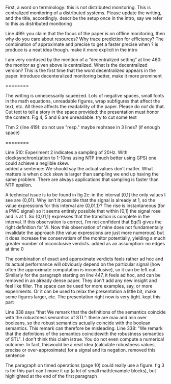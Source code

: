 First, a word on terminology: this is not distributed monitoring. This is centralized monitoring of a distributed systems. Please update the writing, and the title, accordingly.
	describe the setup once in the intro, say we refer to this as distributed monitoring

Line 499: you claim that the focus of the paper is on offline  monitoring, then why do you care about resources? Why trace  prediction for efficiency? The combination of approximate and  precise to get a faster precise when ? is produce is a neat idea  though. 
	make it more explicit in the intro

I am very confused by the mention of a “decentralized setting” at line 460: the monitor as given above is centralized. What is the decentralized version? This is the first time that the word decentralized appears in the paper.
	introduce decenteralized monitoring better, make it more prominent

========

The writing is unnecessarily squeezed. Lots of negative spaces,  small fonts in the math equations, unreadable figures, wrap  subfigures that affect the text, etc. All these affects the  readability of the paper. Please do *not* do that. Cut text to tell  a story in the space provided: the presentation must honor the  content. Fig 4, 5 and 6 are unreadable. 
	try to cut some text

Thm 2 (line 419): do not use "resp."
	maybe rephrase in 3 lines? (if enough space)

========

Line 510: Experiment 2 indicates a sampling of 20Hz. With clocksynchronization to 1-10ms using NTP (much better using GPS) one  could achieve a neglible skew.  
	added a sentence: We should say the actual values don’t matter. What matters is when clock skew is larger than sampling we end up having the same problem. There are always applications that sampling is faster than NTP epsilon.

A technical issue is to be found in fig 2c: in the interval [0,1] the only values I see are {0,01}. Why isn’t it possible that the signal is already at 1, so the value expressions for this interval are {0,01,1}? The rise is instantaneous (for a PWC signal)  so it seems entirely possible that within [0,1] the signal rose and is at 1. So {0,01,1} expresses that the transition is complete in the interval. If this observation is correct, I’m not confident that Eq(1) gives the right definition for Vi. Now this observation of mine does not fundamentally invalidate the approach (the value expressions are just more numerous) but it does increase the conservatism of the monitor potentially, yielding a much greater number of inconclusive verdicts.
	added as an assumption: no edges at time 0

The combination of exact and approximate verdicts feels rather ad hoc and its actual performance will obviously depend on the particular signal (how often the approximate computation is inconclusive), so it can be left out. Similarly for the paragraph starting on line 447, it feels ad hoc, and can be removed in an already dense paper. They don't add any new insight and feel like filler. The space can be used for more examples, say, or more experiments. Or it can be used to relax the presentation a little bit, make some figures larger, etc. The presentation right now is very tight.
	kept this part

Line 338 says “that We remark that the definitions of the semantics coincide  with the robustness semantics of STL”: these are max and min over booleans, so the robust semantics actually coincide with the boolean semantics. This remark can therefore be misleading.
Line 338: "We remark that the definitions of the semantics coincidewith the robustness semantics of STL". I don't think this claim istrue. You do not even compute a numerical outcome. In fact, thiswould be a neat idea (calculate robustness values, precise or over-approximate) for a signal and its negation.
	removed this sentence

The paragraph on timed operations (page 10) could really use a figure.
	fig 3 is for this part
	can't move it up (a lot of small math/example blocks), but highlighted at the end of the first paragraph

